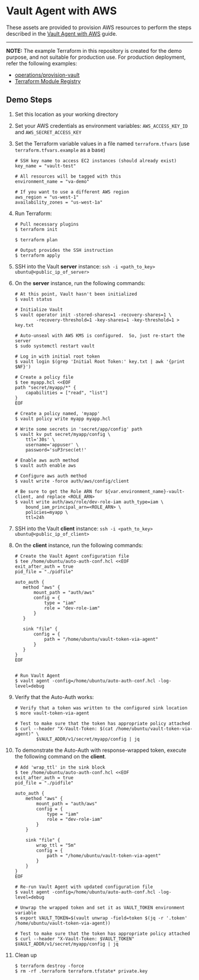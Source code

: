 # Vault Agent with AWS

These assets are provided to provision AWS resources to perform the steps described in the [Vault Agent with AWS](https://deploy-preview-257--hashicorp-learn.netlify.com/vault/identity-access-management/vault-agent-aws) guide.

---

**NOTE:** The example Terraform in this repository is created for the demo purpose, and not suitable for production use. For production deployment, refer the following examples:

- [operations/provision-vault](https://github.com/hashicorp/vault-guides/tree/master/operations/provision-vault)
- [Terraform Module Registry](https://registry.terraform.io/modules/hashicorp/vault/aws/0.10.3)


## Demo Steps

1. Set this location as your working directory

1. Set your AWS credentials as environment variables: `AWS_ACCESS_KEY_ID` and `AWS_SECRET_ACCESS_KEY`

1. Set the Terraform variable values in a file named `terraform.tfvars` (use `terraform.tfvars.example` as a base)

    ```shell
    # SSH key name to access EC2 instances (should already exist)
    key_name = "vault-test"

    # All resources will be tagged with this
    environment_name = "va-demo"

    # If you want to use a different AWS region
    aws_region = "us-west-1"
    availability_zones = "us-west-1a"
    ```

1. Run Terraform:

    ```shell
    # Pull necessary plugins
    $ terraform init

    $ terraform plan

    # Output provides the SSH instruction
    $ terraform apply
    ```

1. SSH into the Vault **server** instance: `ssh -i <path_to_key> ubuntu@<public_ip_of_server>`

1. On the **server** instance, run the following commands:

    ```shell
    # At this point, Vault hasn't been initialized
    $ vault status

    # Initialize Vault
    $ vault operator init -stored-shares=1 -recovery-shares=1 \
            -recovery-threshold=1 -key-shares=1 -key-threshold=1 > key.txt

    # Auto-unseal with AWS KMS is configured.  So, just re-start the server
    $ sudo systemctl restart vault

    # Log in with initial root token
    $ vault login $(grep 'Initial Root Token:' key.txt | awk '{print $NF}')

    # Create a policy file
    $ tee myapp.hcl <<EOF
    path "secret/myapp/*" {
        capabilities = ["read", "list"]
    }
    EOF

    # Create a policy named, 'myapp'
    $ vault policy write myapp myapp.hcl

    # Write some secrets in 'secret/app/config' path
    $ vault kv put secret/myapp/config \
        ttl='30s' \
        username='appuser' \
        password='suP3rsec(et!'

    # Enable aws auth method
    $ vault auth enable aws

    # Configure aws auth method
    $ vault write -force auth/aws/config/client

    # Be sure to get the Role ARN for ${var.environment_name}-vault-client, and replace <ROLE_ARN>
    $ vault write auth/aws/role/dev-role-iam auth_type=iam \
        bound_iam_principal_arn=<ROLE_ARN> \
        policies=myapp \
        ttl=24h
    ```

1. SSH into the Vault **client** instance: `ssh -i <path_to_key> ubuntu@<public_ip_of_client>`

1. On the **client** instance, run the following commands:

    ```shell
    # Create the Vault Agent configuration file
    $ tee /home/ubuntu/auto-auth-conf.hcl <<EOF
    exit_after_auth = true
    pid_file = "./pidfile"

    auto_auth {
       method "aws" {
           mount_path = "auth/aws"
           config = {
               type = "iam"
               role = "dev-role-iam"
           }
       }

       sink "file" {
           config = {
               path = "/home/ubuntu/vault-token-via-agent"
           }
       }
    }
    EOF


    # Run Vault Agent
    $ vault agent -config=/home/ubuntu/auto-auth-conf.hcl -log-level=debug
    ```

1. Verify that the Auto-Auth works:

    ```shell
    # Verify that a token was written to the configured sink location
    $ more vault-token-via-agent

    # Test to make sure that the token has appropriate policy attached
    $ curl --header "X-Vault-Token: $(cat /home/ubuntu/vault-token-via-agent)" \
            $VAULT_ADDR/v1/secret/myapp/config | jq
    ```

1. To demonstrate the Auto-Auth with response-wrapped token, execute the following command on the **client**.

    ```shell
    # Add 'wrap_ttl' in the sink block
    $ tee /home/ubuntu/auto-auth-conf.hcl <<EOF
    exit_after_auth = true
    pid_file = "./pidfile"

    auto_auth {
        method "aws" {
            mount_path = "auth/aws"
            config = {
                type = "iam"
                role = "dev-role-iam"
            }
        }

        sink "file" {
            wrap_ttl = "5m"
            config = {
                path = "/home/ubuntu/vault-token-via-agent"
            }
        }
    }
    EOF

    # Re-run Vault Agent with updated configuration file
    $ vault agent -config=/home/ubuntu/auto-auth-conf.hcl -log-level=debug

    # Unwrap the wrapped token and set it as VAULT_TOKEN environment variable
    $ export VAULT_TOKEN=$(vault unwrap -field=token $(jq -r '.token' /home/ubuntu/vault-token-via-agent))

    # Test to make sure that the token has appropriate policy attached
    $ curl --header "X-Vault-Token: $VAULT_TOKEN" $VAULT_ADDR/v1/secret/myapp/config | jq
    ```

1. Clean up

    ```plaintext
    $ terraform destroy -force
    $ rm -rf .terraform terraform.tfstate* private.key
    ```
